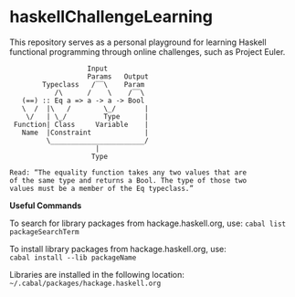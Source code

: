 # haskellChallengeLearning
This repository serves as a personal playground for learning Haskell functional programming through online challenges, such as Project Euler.

                       Input
                       Params   Output
            Typeclass   /‾‾\    Param  
               /\      /    \    /‾‾\
       (==) :: Eq a => a -> a -> Bool
       \  /  |\   /        \_/       |
        \/   | \_/         Type      |
     Function| Class     Variable    |
       Name  |Constraint             |
             \_______________________/
                         |      
                        Type

    Read: “The equality function takes any two values that are 
    of the same type and returns a Bool. The type of those two 
    values must be a member of the Eq typeclass.”

**Useful Commands**

To search for library packages from hackage.haskell.org, use:
```cabal list packageSearchTerm```

To install library packages from hackage.haskell.org, use:  
```cabal install --lib packageName```

Libraries are installed in the following location:
```~/.cabal/packages/hackage.haskell.org```

